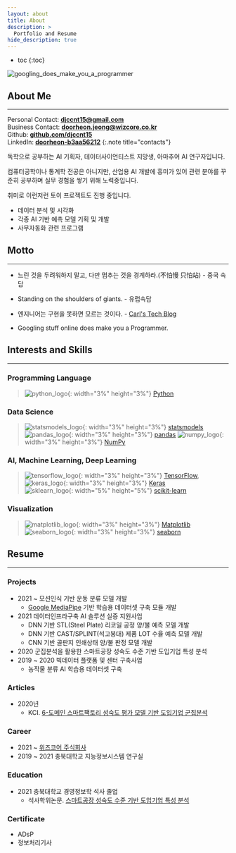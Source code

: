 ```yaml
---
layout: about
title: About
description: >
  Portfolio and Resume
hide_description: true
---
```

* toc
{:toc}

![googling_does_make_you_a_programmer](/assets/img/blog/googling_does_make_you_a_programmer.png)

## About Me
---

Personal Contact: **[djccnt15@gmail.com](mailto:djccnt15@gmail.com)**  
Business Contact: **[doorheon.jeong@wizcore.co.kr](mailto:doorheon.jeong@wizcore.co.kr)**  
Github: **[github.com/djccnt15](https://github.com/djccnt15)**  
LinkedIn: **[doorheon-b3aa56212](https://www.linkedin.com/in/doorheon-b3aa56212/)**
{:.note title="contacts"}

독학으로 공부하는 AI 기획자, 데이터사이언티스트 지망생, 아마추어 AI 연구자입니다.  

컴퓨터공학이나 통계학 전공은 아니지만, 산업용 AI 개발에 흥미가 있어 관련 분야를 꾸준히 공부하며 실무 경험을 쌓기 위해 노력중입니다.  

취미로 이런저런 토이 프로젝트도 진행 중입니다.  

- 데이터 분석 및 시각화
- 각종 AI 기반 예측 모델 기획 및 개발
- 사무자동화 관련 프로그램

## Motto
---

- 느린 것을 두려워하지 말고, 다만 멈추는 것을 경계하라.(不怕慢 只怕站) - 중국 속담
- Standing on the shoulders of giants. - 유럽속담

- 엔지니어는 구현을 못하면 모르는 것이다. - [Carl's Tech Blog](https://wotres.tistory.com/)
- Googling stuff online does make you a Programmer.

## Interests and Skills
---

### Programming Language
> ![python_logo](/assets/img/posts/logo_Python.svg){: width="3%" height="3%"} [Python](https://www.python.org/)

### Data Science
> ![statsmodels_logo](/assets/img/posts/logo_statsmodels.svg){: width="3%" height="3%"} [statsmodels](https://www.statsmodels.org/)  
> ![pandas_logo](/assets/img/posts/logo_pandas.svg){: width="3%" height="3%"} [pandas](https://pandas.pydata.org/)
> ![numpy_logo](/assets/img/posts/logo_numpy.svg){: width="3%" height="3%"} [NumPy](https://numpy.org/)

### AI, Machine Learning, Deep Learning
> ![tensorflow_logo](/assets/img/posts/logo_Tensorflow.svg){: width="3%" height="3%"} [TensorFlow](https://www.tensorflow.org/), ![keras_logo](/assets/img/posts/logo_Keras.svg){: width="3%" height="3%"} [Keras](https://keras.io/)  
> ![sklearn_logo](/assets/img/posts/logo_scikit-learn.png){: width="5%" height="5%"} [scikit-learn](https://scikit-learn.org/)

### Visualization
> ![matplotlib_logo](/assets/img/posts/logo_Matplotlib.svg){: width="3%" height="3%"} [Matplotlib](https://matplotlib.org/)
> ![seaborn_logo](/assets/img/posts/logo_seaborn.svg){: width="3%" height="3%"} [seaborn](https://seaborn.pydata.org/)

## Resume
---

### Projects
- 2021 ~ 모션인식 기반 운동 분류 모델 개발
    - [Google MediaPipe](https://google.github.io/mediapipe/) 기반 학습용 데이터셋 구축 모듈 개발 <!-- 및 데이터셋 구축 -->
    <!-- - LSTM 기반 운동 분류 및 카운팅 모델 개발 -->
- 2021 데이터인프라구축 AI 솔루션 실증 지원사업
    - DNN 기반 STL(Steel Plate) 리코일 공정 양/불 예측 모델 개발
    - DNN 기반 CAST/SPLINT(석고붕대) 제품 LOT 수율 예측 모델 개발
    - CNN 기반 골판지 인쇄상태 양/불 판정 모델 개발
- 2020 군집분석을 활용한 스마트공장 성숙도 수준 기반 도입기업 특성 분석
- 2019 ~ 2020 빅데이터 플랫폼 및 센터 구축사업
    - 농작물 분류 AI 학습용 데이터셋 구축


### Articles
- 2020년
    - KCI. [6-도메인 스마트팩토리 성숙도 평가 모델 기반 도입기업 군집분석](https://www.kci.go.kr/kciportal/ci/sereArticleSearch/ciSereArtiView.kci?sereArticleSearchBean.artiId=ART002627006)

<!-- ### Petents -->

<!-- ### Competition -->

### Career
- 2021 ~ [위즈코어 주식회사](http://wizcore.co.kr/)  
- 2019 ~ 2021 충북대학교 지능정보시스템 연구실

### Education
- 2021 충북대학교 경영정보학 석사 졸업  
    - 석사학위논문. [스마트공장 성숙도 수준 기반 도입기업 특성 분석](http://www.riss.kr/link?id=T15766958)

### Certificate
- ADsP  
- 정보처리기사
